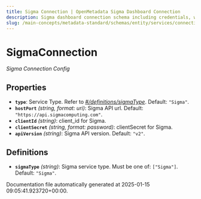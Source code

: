 ```yaml
---
title: Sigma Connection | OpenMetadata Sigma Dashboard Connection
description: Sigma dashboard connection schema including credentials, workspace IDs, and API host configs.
slug: /main-concepts/metadata-standard/schemas/entity/services/connections/dashboard/sigmaconnection
---
```


# SigmaConnection

*Sigma Connection Config*

## Properties

- **`type`**: Service Type. Refer to *[#/definitions/sigmaType](#definitions/sigmaType)*. Default: `"Sigma"`.
- **`hostPort`** *(string, format: uri)*: Sigma API url. Default: `"https://api.sigmacomputing.com"`.
- **`clientId`** *(string)*: client_id for Sigma.
- **`clientSecret`** *(string, format: password)*: clientSecret for Sigma.
- **`apiVersion`** *(string)*: Sigma API version. Default: `"v2"`.
## Definitions

- **`sigmaType`** *(string)*: Sigma service type. Must be one of: `["Sigma"]`. Default: `"Sigma"`.


Documentation file automatically generated at 2025-01-15 09:05:41.923720+00:00.
